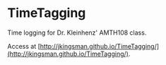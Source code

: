 # TimeTagging

Time logging for Dr. Kleinhenz' AMTH108 class.

Access at [http://jkingsman.github.io/TimeTagging/](http://jkingsman.github.io/TimeTagging/).
